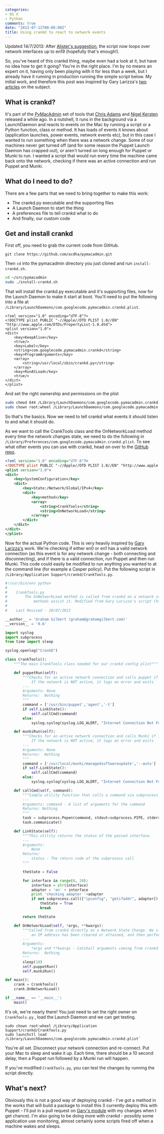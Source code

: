 ```yaml
---
categories:
- OS X
- Python
comments: true
date: "2013-07-12T00:00:00Z"
title: Using crankd to react to network events
---
```

Updated 14/7/2013: After [Alister's suggestion](https://twitter.com/Sacrilicious/status/355756510535614464), the script now loops over network interfaces up to en19 (hopefully that's enough!).

So, you've heard of this crankd thing, maybe even had a look at it, but have no idea how to get it going? You're in the right place. I'm by no means an expert on it, having only been playing with it for less than a week, but I already have it running in production running the simple script below. My initial work, and therefore this post was inspired by Gary Larizza's [two](http://web.archive.org/web/20120111031339/http://glarizza.posterous.com/using-crankd-to-react-to-network-events) [articles](http://garylarizza.com/blog/2011/12/31/using-the-google-macops-crankd-and-facter-code/) on the subject.

## What is crankd?

It's part of the [PyMacAdmin](https://github.com/acdha/pymacadmin) set of tools that [Chris Adams](http://chris.improbable.org/) and [Nigel Kersten](http://explanatorygap.net) released a while ago. In a nutshell, it runs in the background via a LaunchDaemon and reacts to events on the Mac by running a script or a Python function, class or method. It has loads of events it knows about (application launches, power events, network events etc), but in this case I wanted to run something when there was a network change. Some of our machines never get turned off (and for some reason the Puppet Launch Daemon has crapped out), or aren't turned on long enough for Puppet or Munki to run. I wanted a script that would run every time the machine came back onto the network, checking if there was an active connection and run Puppet and Munki.

## What do I need to do?

There are a few parts that we need to bring together to make this work:

* The crankd.py executable and the supporting files
* A Launch Daemon to start the thing
* A preferences file to tell crankd what to do
* And finally, our custom code

<!--more-->

## Get and install crankd

First off, you need to grab the current code from GitHub.

``
git clone https://github.com/acdha/pymacadmin.git
``

Then ``cd`` into the pymacadmin directory you just cloned and run ``install-crankd.sh``.

```sh
cd ~/src/pymacadmin
sudo ./install-crankd.sh
```

That will install the crankd.py executable and it's supporting files, now for the Launch Daemon to make it start at boot. You'll need to put the following into a file at ``/Library/LaunchDaemons/com.googlecode.pymacadmin.crankd.plist``.

    <?xml version="1.0" encoding="UTF-8"?>
    <!DOCTYPE plist PUBLIC "-//Apple//DTD PLIST 1.0//EN" "http://www.apple.com/DTDs/PropertyList-1.0.dtd">
    <plist version="1.0">
    <dict>
    	<key>KeepAlive</key>
    	<true/>
    	<key>Label</key>
    	<string>com.googlecode.pymacadmin.crankd</string>
    	<key>ProgramArguments</key>
    	<array>
    		<string>/usr/local/sbin/crankd.py</string>
    	</array>
    	<key>RunAtLoad</key>
    	<true/>
    </dict>
    </plist>

And set the right ownership and permissions on the plist

```sh
sudo chmod 644 /Library/LaunchDaemons/com.googlecode.pymacadmin.crankd.plist
sudo chown root:wheel /Library/LaunchDaemons/com.googlecode.pymacadmin.crankd.plist
```

So that's the basics. Now we need to tell crankd what events it should listen to and what it should do.

As we want to call the CrankTools class and the OnNetworkLoad method every time the network changes state, we need to do the following in ``/Library/Preferences/com.googlecode.pymacadmin.crankd.plist``. To see what other events you can use with crankd, head on over to the [GitHub repo](https://github.com/acdha/pymacadmin/tree/master/examples/crankd/sample-of-events).

```xml
<?xml version="1.0" encoding="UTF-8"?>
<!DOCTYPE plist PUBLIC "-//Apple//DTD PLIST 1.0//EN" "http://www.apple.com/DTDs/PropertyList-1.0.dtd">
<plist version="1.0">
<dict>
    <key>SystemConfiguration</key>
    <dict>
        <key>State:/Network/Global/IPv4</key>
        <dict>
            <key>method</key>
            <array>
                <string>CrankTools</string>
                <string>OnNetworkLoad</string>
            </array>
        </dict>
    </dict>
</dict>
</plist>
```

Now for the actual Python code. This is very heavily inspired by [Gary Larizza's](http://garylarizza.com) work. We're checking if either en0 or en1 has a valid network connection (as this event is for any network change - both connecting and disconnecting), and if there is a valid connection, run Puppet and then run Munki. This code could easily be modified to run anything you wanted to at the command line (for example a Casper policy). Put the following script in ``/Library/Application Support/crankd/CrankTools.py``.

```py
#!/usr/bin/env python
#
#    CrankTools.py
#        The OnNetworkLoad method is called from crankd on a network state change, all other
#            methods assist it. Modified from Gary Larizza's script (https://gist.github.com/glarizza/626169).
#
#    Last Revised - 10/07/2013

__author__ = 'Graham Gilbert (graham@grahamgilbert.com)'
__version__ = '0.6'

import syslog
import subprocess
from time import sleep

syslog.openlog("CrankD")

class CrankTools():
    """The main CrankTools class needed for our crankd config plist"""

    def puppetRun(self):
        """Checks for an active network connection and calls puppet if it finds one.
            If the network is NOT active, it logs an error and exits
        ---
        Arguments: None
        Returns:  Nothing
        """
        command = ['/usr/bin/puppet','agent','-t']
        if self.LinkState():
            self.callCmd(command)
        else:
            syslog.syslog(syslog.LOG_ALERT, "Internet Connection Not Found, Puppet Run Exiting...")

    def munkiRun(self):
        """Checks for an active network connection and calls Munki if it finds one.
            If the network is NOT active, it logs an error and exits
        ---
        Arguments: None
        Returns:  Nothing
        """
        command = ['/usr/local/munki/managedsoftwareupdate','--auto']
        if self.LinkState():
            self.callCmd(command)
        else:
            syslog.syslog(syslog.LOG_ALERT, "Internet Connection Not Found, Munki Run Exiting...")

    def callCmd(self, command):
        """Simple utility function that calls a command via subprocess
        ---
        Arguments: command - A list of arguments for the command
        Returns: Nothing
        """
        task = subprocess.Popen(command, stdout=subprocess.PIPE, stderr=subprocess.PIPE)
        task.communicate()

    def LinkState(self):
        """This utility returns the status of the passed interface.
        ---
        Arguments:
            None
        Returns:
            status - The return code of the subprocess call
        """

        theState = False

        for interface in range(0, 20):
            interface = str(interface)
            adapter = 'en' + interface
            print 'checking adapter '+adapter
            if not subprocess.call(["ipconfig", "getifaddr", adapter]):
                theState = True
                break

        return theState

    def OnNetworkLoad(self, *args, **kwargs):
        """Called from crankd directly on a Network State Change. We sleep for 10 seconds to ensure that
            an IP address has been cleared or attained, and then perform a Puppet run and a Munki run.
        ---
        Arguments:
            *args and **kwargs - Catchall arguments coming from crankd
        Returns:  Nothing
        """
        sleep(10)
        self.puppetRun()
        self.munkiRun()

def main():
    crank = CrankTools()
    crank.OnNetworkLoad()

if __name__ == '__main__':
    main()
```

It's ok, we're nearly there! You just need to set the right owner on ``CrankTools.py`` , load the Launch Daemon and we can get testing.

```
sudo chown root:wheel /Library/Application Support/crankd/CrankTools.py
sudo launchctl load /Library/LaunchDaemons/com.googlecode.pymacadmin.crankd.plist`
```

You're all set. Disconnect your network connection and re-connect. Put your Mac to sleep and wake it up. Each time, there should be a 10 second delay, then a Puppet run followed by a Munki run will happen.

If you've modified ``CrankTools.py``, you can test the changes by running the script directly.

## What's next?

Obviously this is not a good way of deploying crankd - I've got a method in the works that will build a package to install this (I currently deploy this with Puppet - I'll put in a pull request on [Gary's module](https://github.com/glarizza/puppetlabs-crankd) with my changes when I get chance). I'm also going to be doing more with crankd - possibly some application use monitoring, almost certainly some scripts fired off when a machine wakes and sleeps.

